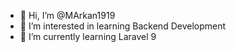 - 👋 Hi, I’m @MArkan1919
- 👀 I’m interested in learning Backend Development
- 🌱 I’m currently learning Laravel 9

<!---
MArkan1919/MArkan1919 is a ✨ special ✨ repository because its `README.md` (this file) appears on your GitHub profile.
You can click the Preview link to take a look at your changes.
--->
